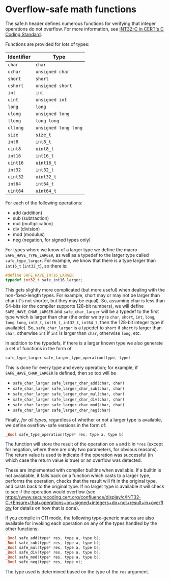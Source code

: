 # Overflow-safe math functions

The safe.h header defines numerous functions for verifying that
integer operations do not overflow.  For more information, see
[INT32-C in CERT's C Coding Standard](https://www.securecoding.cert.org/confluence/display/c/INT32-C.+Ensure+that+operations+on+signed+integers+do+not+result+in+overflow).

Functions are provided for lots of types:

| Identifier | Type                 |
| ---------- | -------------------- |
| `char`     | `char`               |
| `uchar`    | `unsigned char`      |
| `short`    | `short`              |
| `ushort`   | `unsigned short`     |
| `int`      | `int`                |
| `uint`     | `unsigned int`       |
| `long`     | `long`               |
| `ulong`    | `unsigned long`      |
| `llong`    | `long long`          |
| `ullong`   | `unsigned long long` |
| `size`     | `size_t`             |
| `int8`     | `int8_t`             |
| `uint8`    | `uint8_t`            |
| `int16`    | `int16_t`            |
| `uint16`   | `uint16_t`           |
| `int32`    | `int32_t`            |
| `uint32`   | `uint32_t`           |
| `int64`    | `int64_t`            |
| `uint64`   | `uint64_t`           |

For each of the following operations:

 * add (addition)
 * sub (subtraction)
 * mul (multiplication)
 * div (division)
 * mod (modulus)
 * neg (negation, for signed types only)

For types where we know of a larger type we define the macro
`SAFE_HAVE_TYPE_LARGER`, as well as a typedef to the larger type
called `safe_type_larger`.  For example, we know that there is a type
larger than `int16_t` (`int32_t`), so there is:

```C
#define SAFE_HAVE_INT16_LARGER
typedef int32_t safe_int16_larger;
```

This gets slightly more complicated (but more useful) when dealing
with the non-fixed-length types.  For example, short may or may not be
larger than char (it's not shorter, but they may be equal).  So,
assuming char is less than 64-bits (or the compiler supports 128-bit
numbers), we will define `SAFE_HAVE_CHAR_LARGER` and
`safe_char_larger` will be a typedef to the first type which is larger
than char (the order we try is `char`, `short`, `int`, `long`, `long
long`, `int8_t`, `int16_t`, `int32_t`, `int64_t`, then the 128-bit
integer type if available).  So, `safe_char_larger` is a typedef to
`short` if `short` is larger than `char`, otherwise `int` if `int` is
larger than `char`, otherwise `long`, etc.

In addition to the typedefs, if there is a larger known type we
also generate a set of functions in the form of

```C
safe_type_larger safe_larger_type_operation(type, type)
```

This is done for every type and every operation; for example, if
`SAFE_HAVE_CHAR_LARGER` is defined, then so too will be

 * `safe_char_larger safe_larger_char_add(char, char)`
 * `safe_char_larger safe_larger_char_sub(char, char)`
 * `safe_char_larger safe_larger_char_mul(char, char)`
 * `safe_char_larger safe_larger_char_div(char, char)`
 * `safe_char_larger safe_larger_char_mod(char, char)`
 * `safe_char_larger safe_larger_char_neg(char)`

Finally, *for all types*, regardless of whether or not a larger
type is available, we define overflow-safe versions in the form of:

```C
_Bool safe_type_operation(type* res, type a, type b)
```

The function will store the result of the operation on `a` and `b` in
`*res` (except for negation, where there are only two parameters, for
obvious reasons).  The return value is used to indicate if the
operation was successful (in which case the return value is true) or
an overflow was detected.

These are implemented with compiler builtins when available.  If a
builtin is not avaialable, it falls back on a function which casts
to a larger type, performs the operation, checks that the result
will fit in the original type, and casts back to the original type.
If no larger type is available it will check to see if the
operation would overflow (see
https://www.securecoding.cert.org/confluence/display/c/INT32-C.+Ensure+that+operations+on+signed+integers+do+not+result+in+overflow
for details on how that is done).

If you compile in C11 mode, the following type-generic macros are also
available for invoking each operation on any of the types handled by
the other functions:

```C
_Bool safe_add(type* res, type a, type b);
_Bool safe_sub(type* res, type a, type b);
_Bool safe_mul(type* res, type a, type b);
_Bool safe_div(type* res, type a, type b);
_Bool safe_mod(type* res, type a, type b);
_Bool safe_neg(type* res, type v);
```

The type used is determined based on the type of the `res` argument.
